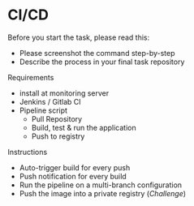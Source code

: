 # CI/CD

Before you start the task, please read this:
- Please screenshot the command step-by-step
- Describe the process in your final task repository

Requirements
- install at monitoring server
- Jenkins / Gitlab CI
- Pipeline script
  - Pull Repository
  - Build, test & run the application
  - Push to registry

Instructions
- Auto-trigger build for every push
- Push notification for every build
- Run the pipeline on a multi-branch configuration
- Push the image into a private registry (*Challenge*)